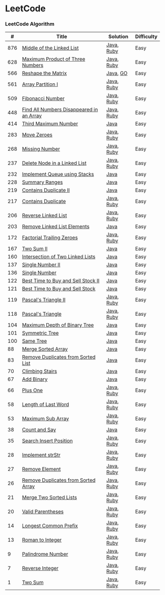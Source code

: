 LeetCode
========

### LeetCode Algorithm

| # | Title | Solution| Difficulty|
|---| ----- | -------- | -------- |
|876|[Middle of the Linked List](https://leetcode-cn.com/problems/middle-of-the-linked-list/) | [Java](https://github.com/xiao2shiqi/leetcode/blob/master/src/main/java/Solution876.java), [Ruby](https://github.com/xiao2shiqi/leetcode/blob/master/ruby/solution876.rb) | Easy
|628|[Maximum Product of Three Numbers](https://leetcode-cn.com/problems/maximum-product-of-three-numbers/) | [Java](https://github.com/xiao2shiqi/leetcode/blob/master/src/main/java/Solution628.java), [Ruby](https://github.com/xiao2shiqi/leetcode/blob/master/ruby/solution628.rb) | Easy
|566|[Reshape the Matrix](https://leetcode-cn.com/problems/reshape-the-matrix/) | [Java](https://github.com/xiao2shiqi/leetcode/blob/master/src/main/java/Solution566.java), [GO](https://github.com/xiao2shiqi/leetcode/blob/master/go/566-solution.go) | Easy
|561|[Array Partition I](https://leetcode-cn.com/problems/array-partition-i/) | [Java](https://github.com/xiao2shiqi/leetcode/blob/master/src/main/java/Solution561.java), [Ruby](https://github.com/xiao2shiqi/leetcode/blob/master/ruby/561solution.rb) | Easy
|509|[Fibonacci Number](https://leetcode-cn.com/problems/fibonacci-number/) | [Java](https://github.com/xiao2shiqi/leetcode/blob/master/src/main/java/Solution509.java), [Ruby](https://github.com/xiao2shiqi/leetcode/blob/master/ruby/solution509.rb) | Easy
|448|[Find All Numbers Disappeared in an Array](https://leetcode-cn.com/problems/find-all-numbers-disappeared-in-an-array/) | [Java](https://github.com/xiao2shiqi/leetcode/blob/master/src/main/java/Solution448.java), [Ruby](https://github.com/xiao2shiqi/leetcode/blob/master/ruby/solution448.rb) | Easy
|414|[Third Maximum Number](https://leetcode-cn.com/problems/third-maximum-number/) | [Java](https://github.com/xiao2shiqi/leetcode/blob/master/src/main/java/Solution414.java) | Easy
|283|[Move Zeroes](https://leetcode-cn.com/problems/move-zeroes/) | [Java](https://github.com/xiao2shiqi/leetcode/blob/master/src/main/java/Solution283.java), [Ruby](https://github.com/xiao2shiqi/leetcode/blob/master/ruby/solution283.rb) | Easy
|268|[Missing Number](https://leetcode-cn.com/problems/missing-number/) | [Java](https://github.com/xiao2shiqi/leetcode/blob/master/src/main/java/Solution268.java), [Ruby](https://github.com/xiao2shiqi/leetcode/blob/master/ruby/solution268.rb) | Easy
|237|[Delete Node in a Linked List](https://leetcode-cn.com/problems/delete-node-in-a-linked-list/) | [Java](https://github.com/xiao2shiqi/leetcode/blob/master/src/main/java/Solution237.java), [Ruby](https://github.com/xiao2shiqi/leetcode/blob/master/ruby/solution237.rb) | Easy
|232|[Implement Queue using Stacks](https://leetcode-cn.com/problems/implement-queue-using-stacks/) | [Java](https://github.com/xiao2shiqi/leetcode/blob/master/src/main/java/Solution232.java) | Easy
|228|[Summary Ranges](https://leetcode-cn.com/problems/summary-ranges/ ) | [Java](https://github.com/xiao2shiqi/leetcode/blob/master/src/main/java/Solution228.java) | Easy
|219|[Contains Duplicate II](https://leetcode-cn.com/problems/contains-duplicate-ii/) | [Java](https://github.com/xiao2shiqi/leetcode/blob/master/src/main/java/Solution219.java) | Easy
|217|[Contains Duplicate](https://leetcode-cn.com/problems/contains-duplicate/) | [Java](https://github.com/xiao2shiqi/leetcode/blob/master/src/main/java/Solution217.java), [Ruby](https://github.com/xiao2shiqi/leetcode/blob/master/ruby/solution217.rb) | Easy
|206|[Reverse Linked List  ](https://leetcode-cn.com/problems/reverse-linked-list/) | [Java](https://github.com/xiao2shiqi/leetcode/blob/master/src/main/java/Solution206.java), [Ruby](https://github.com/xiao2shiqi/leetcode/blob/master/ruby/solution206.rb) | Easy
|203|[Remove Linked List Elements](https://leetcode-cn.com/problems/remove-linked-list-elements/) | [Java](https://github.com/xiao2shiqi/leetcode/blob/master/src/main/java/Solution203.java) | Easy
|172|[Factorial Trailing Zeroes](https://leetcode-cn.com/problems/factorial-trailing-zeroes/submissions/) | [Java](https://github.com/xiao2shiqi/leetcode/blob/master/src/main/java/Solution172.java), [Ruby](https://github.com/xiao2shiqi/leetcode/blob/master/ruby/solution172.rb) | Easy
|167|[Two Sum II](https://leetcode-cn.com/problems/two-sum-ii-input-array-is-sorted/)| [Java](https://github.com/xiao2shiqi/leetcode/blob/master/src/main/java/Solution167.java) | Easy
|160|[Intersection of Two Linked Lists](https://leetcode-cn.com/problems/intersection-of-two-linked-lists/)| [Java](https://github.com/xiao2shiqi/leetcode/blob/master/src/main/java/Solution160.java) | Easy
|137|[Single Number II](https://leetcode-cn.com/problems/single-number-ii/)| [Java](https://github.com/xiao2shiqi/leetcode/blob/master/src/main/src/main/java/algorithms/src/main/java/medium/Solution137.java) | Easy
|136|[Single Number](https://leetcode-cn.com/problems/single-number/)| [Java](https://github.com/xiao2shiqi/leetcode/blob/master/src/main/java/Solution136.java) | Easy
|122|[Best Time to Buy and Sell Stock II](https://leetcode-cn.com/problems/best-time-to-buy-and-sell-stock-ii/)| [Java](https://github.com/xiao2shiqi/leetcode/blob/master/src/main/java/Solution122.java) | Easy
|121|[Best Time to Buy and Sell Stock](https://leetcode-cn.com/problems/best-time-to-buy-and-sell-stock/)| [Java](https://github.com/xiao2shiqi/leetcode/blob/master/src/main/java/Solution121.java) | Easy
|119|[Pascal's Triangle II](https://leetcode-cn.com/problems/pascals-triangle-ii/) | [Java](https://github.com/xiao2shiqi/leetcode/blob/master/src/main/java/Solution119.java), [Ruby](https://github.com/xiao2shiqi/leetcode/blob/master/ruby/solution119.rb)  | Easy
|118|[Pascal's Triangle](https://leetcode-cn.com/problems/pascals-triangle/submissions/)|[Java](https://github.com/xiao2shiqi/leetcode/blob/master/src/main/java/Solution118.java), [Ruby](https://github.com/xiao2shiqi/leetcode/blob/master/ruby/solution118.rb)  | Easy
|104|[Maximum Depth of Binary Tree](https://leetcode-cn.com/problems/maximum-depth-of-binary-tree/)| [Java](https://github.com/xiao2shiqi/leetcode/blob/master/src/main/java/Solution104.java) | Easy
|101|[Symmetric Tree](https://leetcode-cn.com/problems/symmetric-tree/)| [Java](https://github.com/xiao2shiqi/leetcode/blob/master/src/main/java/Solution101.java) | Easy
|100|[Same Tree](https://leetcode-cn.com/problems/same-tree/)| [Java](https://github.com/xiao2shiqi/leetcode/blob/master/src/main/java/Solution100.java) | Easy
|88|[Merge Sorted Array](https://leetcode-cn.com/problems/merge-sorted-array/)| [Java](https://github.com/xiao2shiqi/leetcode/blob/master/src/main/java/Solution88.java) | Easy
|83|[Remove Duplicates from Sorted List](https://leetcode-cn.com/problems/remove-duplicates-from-sorted-list/)| [Java](https://github.com/xiao2shiqi/leetcode/blob/master/src/main/java/Solution83.java) | Easy
|70|[Climbing Stairs](https://leetcode-cn.com/problems/climbing-stairs/)| [Java](https://github.com/xiao2shiqi/leetcode/blob/master/src/main/java/Solution70.java) | Easy
|67|[Add Binary](https://leetcode-cn.com/problems/add-binary/)| [Java](https://github.com/xiao2shiqi/leetcode/blob/master/src/main/java/Solution67.java) | Easy
|66|[Plus One](https://leetcode-cn.com/problems/plus-one/)| [Java](https://github.com/xiao2shiqi/leetcode/blob/master/src/main/java/Solution66.java), [Ruby](https://github.com/xiao2shiqi/leetcode/blob/master/ruby/solution66.rb) | Easy
|58|[Length of Last Word](https://leetcode-cn.com/problems/length-of-last-word/)| [Java](https://github.com/xiao2shiqi/leetcode/blob/master/src/main/java/Solution58.java), [Ruby](https://github.com/xiao2shiqi/leetcode/blob/master/ruby/solution58.rb)  | Easy
|53|[Maximum Sub Array](https://leetcode-cn.com/problems/maximum-subarray/)| [Java](https://github.com/xiao2shiqi/leetcode/blob/master/src/main/java/Solution53.java), [Ruby](https://github.com/xiao2shiqi/leetcode/blob/master/ruby/solution53.rb)  | Easy
|38|[Count and Say](https://leetcode-cn.com/problems/count-and-say/)| [Java](https://github.com/xiao2shiqi/leetcode/blob/master/src/main/java/Solution38.java) | Easy
|35|[Search Insert Position](https://leetcode-cn.com/problems/search-insert-position/)| [Java](https://github.com/xiao2shiqi/leetcode/blob/master/src/main/java/Solution35.java), [Ruby](https://github.com/xiao2shiqi/leetcode/blob/master/ruby/solution35.rb) | Easy
|28|[Implement strStr](https://leetcode-cn.com/problems/implement-strstr/)| [Java](https://github.com/xiao2shiqi/leetcode/blob/master/src/main/java/Solution28.java), [Ruby](https://github.com/xiao2shiqi/leetcode/blob/master/ruby/solution28.rb)  | Easy
|27|[Remove Element](https://leetcode-cn.com/problems/remove-element/)| [Java](https://github.com/xiao2shiqi/leetcode/blob/master/src/main/java/Solution27.java), [Ruby](https://github.com/xiao2shiqi/leetcode/blob/master/ruby/solution27.rb) | Easy
|26|[Remove Duplicates from Sorted Array](https://leetcode-cn.com/problems/remove-duplicates-from-sorted-array/)| [Java](https://github.com/xiao2shiqi/leetcode/blob/master/src/main/java/Solution26.java), [Ruby](https://github.com/xiao2shiqi/leetcode/blob/master/ruby/solution26.rb) | Easy
|21|[Merge Two Sorted Lists](https://leetcode-cn.com/problems/merge-two-sorted-lists/)| [Java](https://github.com/xiao2shiqi/leetcode/blob/master/src/main/java/Solution21.java), [Ruby](https://github.com/xiao2shiqi/leetcode/blob/master/ruby/solution21.rb) | Easy
|20|[Valid Parentheses](https://leetcode-cn.com/problems/valid-parentheses/)| [Java](https://github.com/xiao2shiqi/leetcode/blob/master/src/main/java/Solution20.java), [Ruby](https://github.com/xiao2shiqi/leetcode/blob/master/ruby/solution20.rb) | Easy
|14|[Longest Common Prefix](https://leetcode-cn.com/problems/longest-common-prefix/)| [Java](https://github.com/xiao2shiqi/leetcode/blob/master/src/main/java/Solution14.java), [Ruby](https://github.com/xiao2shiqi/leetcode/blob/master/ruby/solution14.rb) | Easy
|13|[Roman to Integer](https://leetcode-cn.com/problems/roman-to-integer/)| [Java](https://github.com/xiao2shiqi/leetcode/blob/master/src/main/java/Solution13.java), [Ruby](https://github.com/xiao2shiqi/leetcode/blob/master/ruby/solution13.rb) | Easy
|9|[Palindrome Number](https://leetcode-cn.com/problems/palindrome-number/)| [Java](https://github.com/xiao2shiqi/leetcode/blob/master/src/main/java/Solution9.java), [Ruby](https://github.com/xiao2shiqi/leetcode/blob/master/ruby/solution9.rb) | Easy
|7|[Reverse Integer](https://leetcode-cn.com/problems/reverse-integer/)| [Java](https://github.com/xiao2shiqi/leetcode/blob/master/src/main/java/Solution7.java), [Ruby](https://github.com/xiao2shiqi/leetcode/blob/master/ruby/solution7.rb) | Easy
|1|[Two Sum](https://leetcode-cn.com/problems/two-sum/)| [Java](https://github.com/xiao2shiqi/leetcode/blob/master/src/main/java/Solution1.java), [Ruby](https://github.com/xiao2shiqi/leetcode/blob/master/ruby/solution1.rb) | Easy